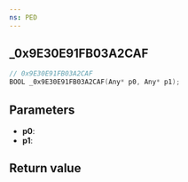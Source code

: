 ```yaml
---
ns: PED
---
```

## _0x9E30E91FB03A2CAF

```c
// 0x9E30E91FB03A2CAF
BOOL _0x9E30E91FB03A2CAF(Any* p0, Any* p1);
```


## Parameters
* **p0**: 
* **p1**: 

## Return value
